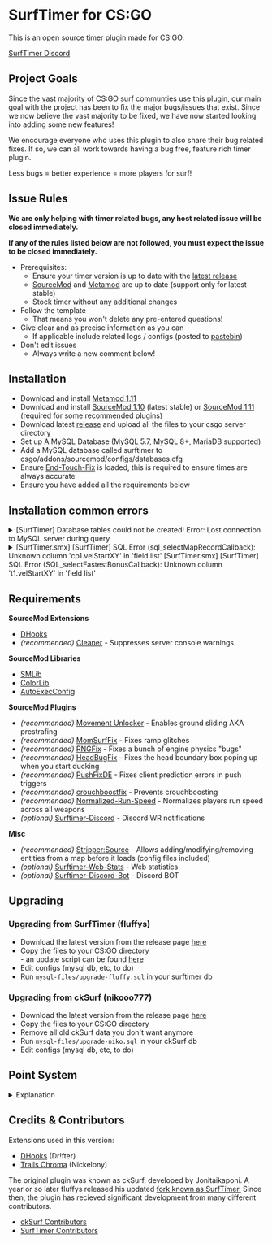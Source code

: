 # SurfTimer for CS:GO

This is an open source timer plugin made for CS:GO.

[SurfTimer Discord](https://discord.surftimer.dev)

## Project Goals

Since the vast majority of CS:GO surf communties use this plugin, our main goal with the project has been to fix the major bugs/issues that exist. Since we now believe the vast majority to be fixed, we have now started looking into adding some new features! 

We encourage everyone who uses this plugin to also share their bug related fixes. If so, we can all work towards having a bug free, feature rich timer plugin.

Less bugs = better experience = more players for surf!

## Issue Rules

**We are only helping with timer related bugs, any host related issue will be closed immediately.**

**If any of the rules listed below are not followed, you must expect the issue to be closed immediately.**

- Prerequisites:
	- Ensure your timer version is up to date with the [latest release](https://github.com/surftimer/Surftimer-Official/releases/latest)
	- [SourceMod](https://www.sourcemod.net/downloads.php?branch=stable) and [Metamod](https://www.sourcemm.net/downloads.php/?branch=stable) are up to date (support only for latest stable)
	- Stock timer without any additional changes
- Follow the template
	- That means you won't delete any pre-entered questions!
- Give clear and as precise information as you can
	- If applicable include related logs / configs (posted to [pastebin](https://pastebin.com/))
- Don't edit issues
	- Always write a new comment below!

## Installation

* Download and install [Metamod 1.11](https://www.sourcemm.net/downloads.php/?branch=stable)
* Download and install [SourceMod 1.10](https://www.sourcemod.net/downloads.php?branch=stable) (latest stable) or [SourceMod 1.11](https://www.sourcemod.net/downloads.php?branch=master&all=1) (required for some recommended plugins)
* Download latest [release](https://github.com/surftimer/SurfTimer/releases/latest) and upload all the files to your csgo server directory
* Set up A MySQL Database (MySQL 5.7, MySQL 8+, MariaDB supported)
* Add a MySQL database called surftimer to csgo/addons/sourcemod/configs/databases.cfg
* Ensure [End-Touch-Fix](https://github.com/rumourA/End-Touch-Fix) is loaded, this is required to ensure times are always accurate
* Ensure you have added all the requirements below

## Installation common errors
<details>
  <summary>[SurfTimer] Database tables could not be created! Error: Lost connection to MySQL server during query</summary>

Run the following queries on your database:

CREATE TABLE IF NOT EXISTS `ck_announcements` (`id` int(11) NOT NULL AUTO_INCREMENT, `server` varchar(256) NOT NULL DEFAULT 'Beginner', `name` varchar(32) NOT NULL, `mapname` varchar(128) NOT NULL, `mode` int(11) NOT NULL DEFAULT '0', `time` varchar(32) NOT NULL, `group` int(12) NOT NULL DEFAULT '0', PRIMARY KEY (`id`))DEFAULT CHARSET=utf8mb4;
CREATE TABLE IF NOT EXISTS ck_bonus (steamid VARCHAR(32), name VARCHAR(32), mapname VARCHAR(32), runtime FLOAT NOT NULL DEFAULT '-1.0', zonegroup INT(12) NOT NULL DEFAULT 1, style INT(11) NOT NULL DEFAULT 0, PRIMARY KEY(steamid, mapname, zonegroup, style)) DEFAULT CHARSET=utf8mb4;
CREATE TABLE IF NOT EXISTS ck_checkpoints (steamid VARCHAR(32), mapname VARCHAR(32), cp1 FLOAT DEFAULT '0.0', cp2 FLOAT DEFAULT '0.0', cp3 FLOAT DEFAULT '0.0', cp4 FLOAT DEFAULT '0.0', cp5 FLOAT DEFAULT '0.0', cp6 FLOAT DEFAULT '0.0', cp7 FLOAT DEFAULT '0.0', cp8 FLOAT DEFAULT '0.0', cp9 FLOAT DEFAULT '0.0', cp10 FLOAT DEFAULT '0.0', cp11 FLOAT DEFAULT '0.0', cp12 FLOAT DEFAULT '0.0', cp13 FLOAT DEFAULT '0.0', cp14 FLOAT DEFAULT '0.0', cp15 FLOAT DEFAULT '0.0', cp16 FLOAT DEFAULT '0.0', cp17  FLOAT DEFAULT '0.0', cp18 FLOAT DEFAULT '0.0', cp19 FLOAT DEFAULT '0.0', cp20  FLOAT DEFAULT '0.0', cp21 FLOAT DEFAULT '0.0', cp22 FLOAT DEFAULT '0.0', cp23 FLOAT DEFAULT '0.0', cp24 FLOAT DEFAULT '0.0', cp25 FLOAT DEFAULT '0.0', cp26 FLOAT DEFAULT '0.0', cp27 FLOAT DEFAULT '0.0', cp28 FLOAT DEFAULT '0.0', cp29 FLOAT DEFAULT '0.0', cp30 FLOAT DEFAULT '0.0', cp31 FLOAT DEFAULT '0.0', cp32  FLOAT DEFAULT '0.0', cp33 FLOAT DEFAULT '0.0', cp34 FLOAT DEFAULT '0.0', cp35 FLOAT DEFAULT '0.0', zonegroup INT(12) NOT NULL DEFAULT 0, PRIMARY KEY(steamid, mapname, zonegroup)) DEFAULT CHARSET=utf8mb4;
CREATE TABLE IF NOT EXISTS ck_latestrecords (steamid VARCHAR(32), name VARCHAR(32), runtime FLOAT NOT NULL DEFAULT '-1.0', map VARCHAR(32), date TIMESTAMP NOT NULL DEFAULT CURRENT_TIMESTAMP, PRIMARY KEY(steamid,map,date)) DEFAULT CHARSET=utf8mb4;
CREATE TABLE IF NOT EXISTS ck_maptier (mapname VARCHAR(54) NOT NULL, tier INT(12), maxvelocity FLOAT NOT NULL DEFAULT '3500.0', announcerecord INT(11) NOT NULL DEFAULT '0', gravityfix INT(11) NOT NULL DEFAULT '1', ranked INT(11) NOT NULL DEFAULT '1', PRIMARY KEY(mapname)) DEFAULT CHARSET=utf8mb4;
CREATE TABLE IF NOT EXISTS `ck_playeroptions2` (`steamid` varchar(32) NOT NULL DEFAULT '', `timer` int(11) NOT NULL DEFAULT '1', `hide` int(11) NOT NULL DEFAULT '0', `sounds` int(11) NOT NULL DEFAULT '1', `chat` int(11) NOT NULL DEFAULT '0', `viewmodel` int(11) NOT NULL DEFAULT '1', `autobhop` int(11) NOT NULL DEFAULT '1', `checkpoints` int(11) NOT NULL DEFAULT '1', `gradient` int(11) NOT NULL DEFAULT '3', `speedmode` int(11) NOT NULL DEFAULT '0', `centrespeed` int(11) NOT NULL DEFAULT '0', `centrehud` int(11) NOT NULL DEFAULT '1', teleside int(11) NOT NULL DEFAULT '0', `module1c` int(11) NOT NULL DEFAULT '1', `module2c` int(11) NOT NULL DEFAULT '2', `module3c` int(11) NOT NULL DEFAULT '3', `module4c` int(11) NOT NULL DEFAULT '4', `module5c` int(11) NOT NULL DEFAULT '5', `module6c` int(11) NOT NULL DEFAULT '6', `sidehud` int(11) NOT NULL DEFAULT '1', `module1s` int(11) NOT NULL DEFAULT '5', `module2s` int(11) NOT NULL DEFAULT '0', `module3s` int(11) NOT NULL DEFAULT '0', `module4s` int(11) NOT NULL DEFAULT '0', `module5s` int(11) NOT NULL DEFAULT '0', prestrafe int(11) NOT NULL DEFAULT '0', cpmessages int(11) NOT NULL DEFAULT '1', wrcpmessages int(11) NOT NULL DEFAULT '1', PRIMARY KEY (`steamid`)) DEFAULT CHARSET=utf8mb4;
CREATE TABLE IF NOT EXISTS `ck_playerrank` (`steamid` varchar(32) NOT NULL DEFAULT '', `steamid64` varchar(64) DEFAULT NULL, `name` varchar(32) DEFAULT NULL, `country` varchar(32) DEFAULT NULL, `points` int(12) DEFAULT '0', `wrpoints` int(12) NOT NULL DEFAULT '0', `wrbpoints` int(12) NOT NULL DEFAULT '0', `wrcppoints` int(11) NOT NULL DEFAULT '0', `top10points` int(12) NOT NULL DEFAULT '0', `groupspoints` int(12) NOT NULL DEFAULT '0', `mappoints` int(11) NOT NULL DEFAULT '0', `bonuspoints` int(12) NOT NULL DEFAULT '0', `finishedmaps` int(12) DEFAULT '0', `finishedmapspro` int(12) DEFAULT '0', `finishedbonuses` int(12) NOT NULL DEFAULT '0', `finishedstages` int(12) NOT NULL DEFAULT '0', `wrs` int(12) NOT NULL DEFAULT '0', `wrbs` int(12) NOT NULL DEFAULT '0', `wrcps` int(12) NOT NULL DEFAULT '0', `top10s` int(12) NOT NULL DEFAULT '0', `groups` int(12) NOT NULL DEFAULT '0', `lastseen` int(64) DEFAULT NULL, `joined` int(64) NOT NULL, `timealive` int(64) NOT NULL DEFAULT '0', `timespec` int(64) NOT NULL DEFAULT '0', `connections` int(64) NOT NULL DEFAULT '1', `readchangelog` int(11) NOT NULL DEFAULT '0', `style` int(11) NOT NULL DEFAULT '0', PRIMARY KEY (`steamid`, `style`)) DEFAULT CHARSET=utf8mb4;
CREATE TABLE IF NOT EXISTS ck_playertemp (steamid VARCHAR(32), mapname VARCHAR(32), cords1 FLOAT NOT NULL DEFAULT '-1.0', cords2 FLOAT NOT NULL DEFAULT '-1.0', cords3 FLOAT NOT NULL DEFAULT '-1.0', angle1 FLOAT NOT NULL DEFAULT '-1.0',angle2 FLOAT NOT NULL DEFAULT '-1.0',angle3 FLOAT NOT NULL DEFAULT '-1.0', EncTickrate INT(12) DEFAULT '-1.0', runtimeTmp FLOAT NOT NULL DEFAULT '-1.0', Stage INT, zonegroup INT NOT NULL DEFAULT 0, PRIMARY KEY(steamid,mapname)) DEFAULT CHARSET=utf8mb4;
CREATE TABLE IF NOT EXISTS ck_playertimes (steamid VARCHAR(32), mapname VARCHAR(32), name VARCHAR(32), runtimepro FLOAT NOT NULL DEFAULT '-1.0', style INT(11) NOT NULL DEFAULT '0', PRIMARY KEY(steamid, mapname, style)) DEFAULT CHARSET=utf8mb4;
CREATE TABLE IF NOT EXISTS ck_spawnlocations (mapname VARCHAR(54) NOT NULL, pos_x FLOAT NOT NULL, pos_y FLOAT NOT NULL, pos_z FLOAT NOT NULL, ang_x FLOAT NOT NULL, ang_y FLOAT NOT NULL, ang_z FLOAT NOT NULL,  `vel_x` float NOT NULL DEFAULT '0', `vel_y` float NOT NULL DEFAULT '0', `vel_z` float NOT NULL DEFAULT '0', zonegroup INT(12) DEFAULT 0, stage INT(12) DEFAULT 0, teleside INT(11) DEFAULT 0, PRIMARY KEY(mapname, zonegroup, stage, teleside)) DEFAULT CHARSET=utf8mb4;
CREATE TABLE IF NOT EXISTS `ck_vipadmins` (`steamid` varchar(32) NOT NULL DEFAULT '', `title` varchar(128) DEFAULT '0', `namecolour` int(11) DEFAULT '0', `textcolour` int(11) NOT NULL DEFAULT '0', `joinmsg` varchar(255) DEFAULT 'none', `pbsound` varchar(256) NOT NULL DEFAULT 'none', `topsound` varchar(256) NOT NULL DEFAULT 'none', `wrsound` varchar(256) NOT NULL DEFAULT 'none', `inuse` int(11) DEFAULT '0', `vip` int(11) DEFAULT '0', `admin` int(11) NOT NULL DEFAULT '0', `zoner` int(11) NOT NULL DEFAULT '0', `active` int(11) NOT NULL DEFAULT '1', PRIMARY KEY (`steamid`), KEY `vip` (`steamid`,`vip`,`admin`,`zoner`)) DEFAULT CHARSET=utf8mb4;
CREATE TABLE IF NOT EXISTS `ck_wrcps` (`steamid` varchar(32) NOT NULL DEFAULT '', `name` varchar(32) DEFAULT NULL, `mapname` varchar(32) NOT NULL DEFAULT '', `runtimepro` float NOT NULL DEFAULT '-1', `stage` int(11) NOT NULL, `style` int(11) NOT NULL DEFAULT '0', PRIMARY KEY (`steamid`,`mapname`,`stage`,`style`), KEY `stagerank` (`mapname`,`runtimepro`,`stage`,`style`)) DEFAULT CHARSET=utf8mb4;
CREATE TABLE IF NOT EXISTS `ck_zones` (`mapname` varchar(54) NOT NULL, `zoneid` int(12) NOT NULL DEFAULT '-1', `zonetype` int(12) DEFAULT '-1', `zonetypeid` int(12) DEFAULT '-1', `pointa_x` float DEFAULT '-1', `pointa_y` float DEFAULT '-1', `pointa_z` float DEFAULT '-1', `pointb_x` float DEFAULT '-1', `pointb_y` float DEFAULT '-1', `pointb_z` float DEFAULT '-1', `vis` int(12) DEFAULT '0', `team` int(12) DEFAULT '0', `zonegroup` int(11) NOT NULL DEFAULT '0', `zonename` varchar(128) DEFAULT NULL, `hookname` varchar(128) DEFAULT 'None', `targetname` varchar(128) DEFAULT 'player', `onejumplimit` int(12) NOT NULL DEFAULT '1', `prespeed` int(64) NOT NULL DEFAULT '250.0', PRIMARY KEY (`mapname`,`zoneid`)) DEFAULT CHARSET=utf8mb4;
CREATE TABLE IF NOT EXISTS ck_prinfo (steamid VARCHAR(32), name VARCHAR(32), mapname VARCHAR(32), runtime FLOAT NOT NULL DEFAULT '0.0', zonegroup INT(12) NOT NULL DEFAULT '0', PRtimeinzone FLOAT NOT NULL DEFAULT '0.0', PRcomplete FLOAT NOT NULL DEFAULT '0.0', PRattempts FLOAT NOT NULL DEFAULT '0.0', PRstcomplete FLOAT NOT NULL DEFAULT '0.0', PRIMARY KEY(steamid, mapname, zonegroup)) DEFAULT CHARSET=utf8mb4;

</details>

<details>
  <summary>[SurfTimer.smx] [SurfTimer] SQL Error (sql_selectMapRecordCallback): Unknown column 'cp1.velStartXY' in 'field list'
  [SurfTimer.smx] [SurfTimer] SQL Error (SQL_selectFastestBonusCallback): Unknown column 't1.velStartXY' in 'field list'</summary>

Run the following queries on your database:

ALTER TABLE ck_bonus ADD velStartXY smallint(6) DEFAULT 0 NOT NULL;
ALTER TABLE ck_bonus ADD velStartXYZ smallint(6) DEFAULT 0 NOT NULL;
ALTER TABLE ck_bonus ADD velStartZ smallint(6) DEFAULT 0 NOT NULL;

ALTER TABLE ck_playertimes ADD velStartXY smallint(6) DEFAULT 0 NOT NULL;
ALTER TABLE ck_playertimes ADD velStartXYZ smallint(6) DEFAULT 0 NOT NULL;
ALTER TABLE ck_playertimes ADD velStartZ smallint(6) DEFAULT 0 NOT NULL;

ALTER TABLE ck_wrcps ADD velStartXY smallint(6) DEFAULT 0 NOT NULL;
ALTER TABLE ck_wrcps ADD velStartXYZ smallint(6) DEFAULT 0 NOT NULL;
ALTER TABLE ck_wrcps ADD velStartZ smallint(6) DEFAULT 0 NOT NULL;

</details>

## Requirements

**SourceMod Extensions**
* [DHooks](https://github.com/peace-maker/DHooks2)
* *(recommended)* [Cleaner](https://github.com/Accelerator74/Cleaner) - Suppresses server console warnings

**SourceMod Libraries**
* [SMLib](https://github.com/bcserv/smlib/tree/transitional_syntax)
* [ColorLib](https://github.com/c0rp3n/colorlib-sm)
* [AutoExecConfig](https://github.com/Impact123/AutoExecConfig)

**SourceMod Plugins**
* *(recommended)* [Movement Unlocker](https://forums.alliedmods.net/showthread.php?t=255298) - Enables ground sliding AKA prestrafing
* *(recommended)* [MomSurfFix](https://github.com/GAMMACASE/MomSurfFix) - Fixes ramp glitches
* *(recommended)* [RNGFix](https://github.com/jason-e/rngfix) - Fixes a bunch of engine physics "bugs"
* *(recommended)* [HeadBugFix](https://github.com/GAMMACASE/HeadBugFix) - Fixes the head boundary box poping up when you start ducking
* *(recommended)* [PushFixDE](https://github.com/GAMMACASE/PushFixDE) - Fixes client prediction errors in push triggers
* *(recommended)* [crouchboostfix](https://github.com/t5mat/crouchboostfix) - Prevents crouchboosting
* *(recommended)* [Normalized-Run-Speed](https://github.com/sneak-it/Normalized-Run-Speed) - Normalizes players run speed across all weapons
* *(optional)* [Surftimer-Discord](https://github.com/Sarrus1/SurfTimer-discord) - Discord WR notifications

**Misc**
* *(recommended)* [Stripper:Source](http://www.bailopan.net/stripper/) - Allows adding/modifying/removing entities from a map before it loads (config files included)
* *(optional)* [Surftimer-Web-Stats](https://github.com/KristianP26/Surftimer-Web-Stats) - Web statistics
* *(optional)* [Surftimer-Discord-Bot](https://github.com/Sarrus1/SurfTimer-Discord-Bot) - Discord BOT

## Upgrading

### Upgrading from SurfTimer (fluffys)

*   Download the latest version from the release page [here](https://github.com/surftimer/SurfTimer/releases/latest)
*   Copy the files to your CS:GO directory <br> - an update script can be found [here](https://github.com/z4lab/z4lab-surftimer/blob/master/scripts/upgrade_scripts/upgrade-fluffy.sh)
*   Edit configs (mysql db, etc, to do)
*   Run `mysql-files/upgrade-fluffy.sql` in your surftimer db

### Upgrading from ckSurf (nikooo777)

*   Download the latest version from the release page [here](https://github.com/surftimer/SurfTimer/releases/latest)
*   Copy the files to your CS:GO directory
*   Remove all old ckSurf data you don't want anymore
*   Run `mysql-files/upgrade-niko.sql` in your ckSurf db
*   Edit configs (mysql db, etc, to do)


## Point System
<details>
  <summary>Explanation</summary>

The points system has seen a massive overhaul from the original ckSurf; it is now a percentile tiered system. Points are now distributed in two ways: (1) map completion, and (2) map ranking. Map completion points will be given to all players who complete a specific and are dependent on the tier.
* Tier 1: 25
* Tier 2: 50
* Tier 3: 100
* Tier 4: 200
* Tier 5: 400
* Tier 6: 600
* Tier 7: 800
* Tier 8: 1000

Map ranking points are dependent upon the individuals ranking on the map. This is done firstly by calculation of the WR points for the map. WR points per tier are calculated as follows:
* Tier 1: WR = MAX(250, (58.5 + (1.75 * Number of Completes) / 6))
* Tier 2: WR = MAX(500, (82.15 + (2.8 * Number of Completes) / 5))
* Tier 3: WR = MAX(750, (117 + (3.5 * Number of Completes) / 4))
* Tier 4: WR = MAX(1000, (164.25 + (5.74 * Number of Completes) / 4))
* Tier 5: WR = MAX(1250, (234 + (7 * Number of Completes) / 4))
* Tier 6: WR = MAX(1500, (328 + (14 * Number of Completes) / 4))
* Tier 7: WR = MAX(1750, (420 + (21 * Number of Completes) / 4))
* Tier 8: WR = MAX(2000, (560 + (30 * Number of Completes) / 4))

Once the WR points are calculated the top 10 are points are calculated by multiplying the WR points by a factor. These factors are:
* Rank 2 = WR * 0.8
* Rank 3 = WR * 0.75
* Rank 4 = WR * 0.7
* Rank 5 = WR * 0.65
* Rank 6 = WR * 0.6
* Rank 7 = WR * 0.55
* Rank 8 = WR * 0.5
* Rank 9 = WR * 0.45
* Rank 10 = WR * 0.4

Players who are not in the top 10 but are above the 50th percentile in map ranking will be sorted into 5 groups – with each higher group giving proportionally more points. These groups and their point distribution are as follows:
* Group 1 (top 3.125%) = WR * 0.25
* Group 2 (top 6.25%) = (Group 1) / 1.5
* Group 3 (top 12.5%) = (Group 2) / 1.5
* Group 4 (top 25%) = (Group 3) / 1.5
* Group 5 (top 50%) = (Group 4) / 1.5

Take surf_aircontrol_nbv for example: (You can use sm_mi to see this menu)
<img src="http://puu.sh/ykaR8/7520a6b0d6.jpg" width="372" height="469" />

###### Credit to NDiamond for theory crafting this point system, I just implemented his idea

</details>

## Credits & Contributors

Extensions used in this version:
*   [DHooks](https://forums.alliedmods.net/showthread.php?t=180114) (Dr!fter)
*   [Trails Chroma](https://github.com/Nickelony/Trails-Chroma) (Nickelony)

The original plugin was known as ckSurf, developed by Jonitaikaponi. A year or so later fluffys released his updated [fork known as SurfTimer.](https://github.com/fluffyst/Surftimer) Since then, the plugin has recieved significant development from many different contributors.

*   [ckSurf Contributors](https://github.com/nikooo777/ckSurf/graphs/contributors)
*   [SurfTimer Contributors](https://github.com/surftimer/SurfTimer/graphs/contributors)